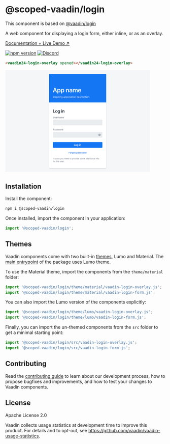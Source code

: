 # @scoped-vaadin/login

This component is based on [@vaadin/login](https://www.npmjs.com/package/@vaadin/login)

A web component for displaying a login form, either inline, or as an overlay.

[Documentation + Live Demo ↗](https://vaadin.com/docs/latest/components/login)

[![npm version](https://badgen.net/npm/v/@scoped-vaadin/login)](https://www.npmjs.com/package/@scoped-vaadin/login)
[![Discord](https://img.shields.io/discord/732335336448852018?label=discord)](https://discord.gg/PHmkCKC)

```html
<vaadin24-login-overlay opened></vaadin24-login-overlay>
```

[<img src="https://raw.githubusercontent.com/vaadin/web-components/master/packages/login/screenshot.png" width="456" alt="Screenshot of vaadin-login-overlay">](https://vaadin.com/docs/latest/components/login)

## Installation

Install the component:

```sh
npm i @scoped-vaadin/login
```

Once installed, import the component in your application:

```js
import '@scoped-vaadin/login';
```

## Themes

Vaadin components come with two built-in [themes](https://vaadin.com/docs/latest/styling), Lumo and Material.
The [main entrypoint](https://github.com/vaadin/web-components/blob/master/packages/list-box/vaadin-list-box.js) of the package uses Lumo theme.

To use the Material theme, import the components from the `theme/material` folder:

```js
import '@scoped-vaadin/login/theme/material/vaadin-login-overlay.js';
import '@scoped-vaadin/login/theme/material/vaadin-login-form.js';
```

You can also import the Lumo version of the components explicitly:

```js
import '@scoped-vaadin/login/theme/lumo/vaadin-login-overlay.js';
import '@scoped-vaadin/login/theme/lumo/vaadin-login-form.js';
```

Finally, you can import the un-themed components from the `src` folder to get a minimal starting point:

```js
import '@scoped-vaadin/login/src/vaadin-login-overlay.js';
import '@scoped-vaadin/login/src/vaadin-login-form.js';
```

## Contributing

Read the [contributing guide](https://vaadin.com/docs/latest/contributing/overview) to learn about our development process, how to propose bugfixes and improvements, and how to test your changes to Vaadin components.

## License

Apache License 2.0

Vaadin collects usage statistics at development time to improve this product.
For details and to opt-out, see https://github.com/vaadin/vaadin-usage-statistics.
